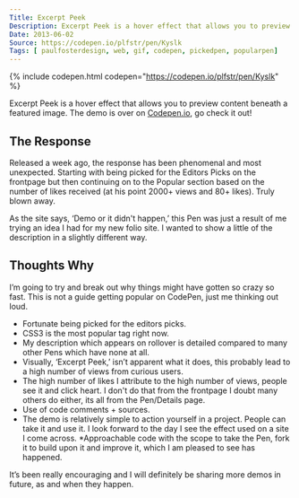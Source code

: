 ```yaml
---
Title: Excerpt Peek
Description: Excerpt Peek is a hover effect that allows you to preview content beneath a featured image. My first demo on CodePen.
Date: 2013-06-02
Source: https://codepen.io/plfstr/pen/Kyslk
Tags: [ paulfosterdesign, web, gif, codepen, pickedpen, popularpen]
---
```

{% include codepen.html codepen="https://codepen.io/plfstr/pen/Kyslk" %}

Excerpt Peek is a hover effect that allows you to preview content beneath a featured image. The demo is over on [Codepen.io](https://codepen.io/plfstr/pen/Kyslk), go check it out!
## The Response

Released a week ago, the response has been phenomenal and most unexpected. Starting with being picked for the Editors Picks on the frontpage but then continuing on to the Popular section based on the number of likes received (at his point 2000+ views and 80+ likes). Truly blown away.

As the site says, ‘Demo or it didn't happen,’ this Pen was just a result of me trying an idea I had for my new folio site. I wanted to show a little of the description in a slightly different way.

## Thoughts Why

I’m going to try and break out why things might have gotten so crazy so fast. This is not a guide getting popular on CodePen, just me thinking out loud.

* Fortunate being picked for the editors picks.
* CSS3 is the most popular tag right now.
* My description which appears on rollover is detailed compared to many other Pens which have none at all.
* Visually, ‘Excerpt Peek,’ isn’t apparent what it does, this probably lead to a high number of views from curious users.
* The high number of likes I attribute to the high number of views, people see it and click heart. I don't do that from the frontpage I doubt many others do either, its all from the Pen/Details page.
* Use of code comments + sources.
* The demo is relatively simple to action yourself in a project.  People can take it and use it. I look forward to the day I see the effect used on a site I come across.
*Approachable code with the scope to take the Pen, fork it to build upon it and improve it, which I am pleased to see has happened.

It’s been really encouraging and I will definitely be sharing more demos in future, as and when they happen.